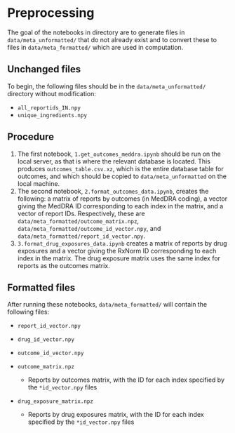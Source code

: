 # Preprocessing

The goal of the notebooks in directory are to generate files in `data/meta_unformatted/` that do not already exist and to convert these to files in `data/meta_formatted/` which are used in computation.

## Unchanged files

To begin, the following files should be in the `data/meta_unformatted/` directory without modification:

* `all_reportids_IN.npy`
* `unique_ingredients.npy`

## Procedure

1. The first notebook, `1.get_outcomes_meddra.ipynb` should be run on the local server, as that is where the relevant database is located.
This produces `outcomes_table.csv.xz`, which is the entire database table for outcomes, and which should be copied to `data/meta_unformatted` on the local machine.
2. The second notebook, `2.format_outcomes_data.ipynb`, creates the following: a matrix of reports by outcomes (in MedDRA coding), a vector giving the MedDRA ID corresponding to each index in the matrix, and a vector of report IDs.
Respectively, these are `data/meta_formatted/outcome_matrix.npz`, `data/meta_formatted/outcome_id_vector.npy`, and `data/meta_formatted/report_id_vector.npy`.
3. `3.format_drug_exposures_data.ipynb` creates a matrix of reports by drug exposures and a vector giving the RxNorm ID corresponding to each index in the matrix.
The drug exposure matrix uses the same index for reports as the outcomes matrix.

## Formatted files

After running these notebooks, `data/meta_formatted/` will contain the following files:

* `report_id_vector.npy`
* `drug_id_vector.npy`
* `outcome_id_vector.npy`

* `outcome_matrix.npz`
    * Reports by outcomes matrix, with the ID for each index specified by the `*id_vector.npy` files
* `drug_exposure_matrix.npz`
    * Reports by drug exposures matrix, with the ID for each index specified by the `*id_vector.npy` files
